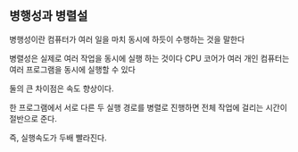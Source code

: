 ## 병행성과 병렬설

병행성이란 컴퓨터가 여러 일을 마치 동시에 하듯이 수행하는 것을 말한다

병렬성은 실제로 여러 작업을 동시에 실행 하는 것이다 CPU 코어가 여러 개인 컴퓨터는 여러 프로그램을 동시에 실행할 수 있다

둘의 큰 차이점은 속도 향상이다.

한 프로그램에서 서로 다른 두 실행 경로를 병렬로 진행하면 전체 작업에 걸리는 시간이 절반으로 준다.

즉, 실행속도가 두배 빨라진다.